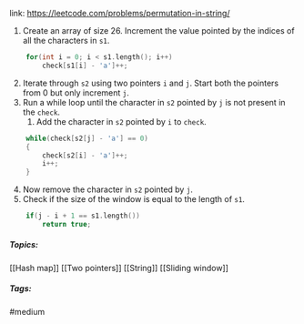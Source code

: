 link: https://leetcode.com/problems/permutation-in-string/

1. Create an array of size 26. Increment the value pointed by the indices of all the characters in `s1`.
```cpp
	for(int i = 0; i < s1.length(); i++)
		check[s1[i] - 'a']++;
```
2. Iterate through `s2` using two pointers `i` and `j`. Start both the pointers from 0 but only increment `j`.
3. Run a while loop until the character in `s2` pointed by `j` is not present in the `check`.
	1. Add the character in `s2` pointed by `i` to `check`.
```cpp
	while(check[s2[j] - 'a'] == 0)
	{
		check[s2[i] - 'a']++;
		i++;
	}
```
4. Now remove the character in `s2` pointed by `j`. 
5. Check if the size of the window is equal to the length of `s1`.
```cpp
	if(j - i + 1 == s1.length())
		return true;
```

##### Topics:
[[Hash map]] [[Two pointers]] [[String]] [[Sliding window]]

##### Tags:
#medium 